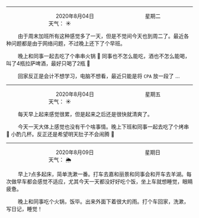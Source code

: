 ***
&nbsp;&nbsp;&nbsp;&nbsp;&nbsp;&nbsp;&nbsp;&nbsp;&nbsp;&nbsp;&nbsp;&nbsp;&nbsp;&nbsp;&nbsp;&nbsp;&nbsp;&nbsp;
&nbsp;&nbsp;&nbsp;&nbsp;&nbsp;&nbsp;&nbsp;&nbsp;&nbsp;&nbsp;&nbsp;&nbsp;&nbsp;&nbsp;           2020年8月04日
&nbsp;&nbsp;&nbsp;&nbsp;&nbsp;&nbsp;&nbsp;&nbsp;&nbsp;&nbsp;&nbsp;&nbsp;&nbsp;&nbsp;&nbsp;&nbsp;&nbsp;&nbsp;
&nbsp;&nbsp;&nbsp;&nbsp;&nbsp;&nbsp;&nbsp;&nbsp;&nbsp;&nbsp;&nbsp;&nbsp;&nbsp;&nbsp;                星期二
&nbsp;&nbsp;&nbsp;&nbsp;&nbsp;&nbsp;&nbsp;&nbsp;&nbsp;&nbsp;&nbsp;&nbsp;&nbsp;&nbsp;&nbsp;&nbsp;&nbsp;&nbsp;
&nbsp;&nbsp;&nbsp;&nbsp;&nbsp;&nbsp;&nbsp;&nbsp;&nbsp;&nbsp;&nbsp;&nbsp;&nbsp;&nbsp;&nbsp;&nbsp;&nbsp;&nbsp;
&nbsp;&nbsp;&nbsp;&nbsp;&nbsp;&nbsp;&nbsp;&nbsp;&nbsp;                                       天气： :sunny:


&nbsp;&nbsp;&nbsp;&nbsp;&nbsp;&nbsp;&nbsp;&nbsp;由于周末加班所有这种感觉多了一天，但是不觉间今天也到周二了。最近各种问题都是由于网络问题，不过晚上还下了个早班。

&nbsp;&nbsp;&nbsp;&nbsp;&nbsp;&nbsp;&nbsp;&nbsp;晚上和同事一起去吃了个串串火锅 :shallow_pan_of_food: 同事也不怎么能吃，酒也不怎么能喝，叫了4瓶拉萨啤酒，最好只喝了2瓶 :tumbler_glass:

&nbsp;&nbsp;&nbsp;&nbsp;&nbsp;&nbsp;&nbsp;&nbsp;回家反正是会计不想学习，电脑不想看，最近只能是将 `CPA` 放一段了 ... 


***
&nbsp;&nbsp;&nbsp;&nbsp;&nbsp;&nbsp;&nbsp;&nbsp;&nbsp;&nbsp;&nbsp;&nbsp;&nbsp;&nbsp;&nbsp;&nbsp;&nbsp;&nbsp;
&nbsp;&nbsp;&nbsp;&nbsp;&nbsp;&nbsp;&nbsp;&nbsp;&nbsp;&nbsp;&nbsp;&nbsp;&nbsp;&nbsp;           2020年8月04日
&nbsp;&nbsp;&nbsp;&nbsp;&nbsp;&nbsp;&nbsp;&nbsp;&nbsp;&nbsp;&nbsp;&nbsp;&nbsp;&nbsp;&nbsp;&nbsp;&nbsp;&nbsp;
&nbsp;&nbsp;&nbsp;&nbsp;&nbsp;&nbsp;&nbsp;&nbsp;&nbsp;&nbsp;&nbsp;&nbsp;&nbsp;&nbsp;                星期五
&nbsp;&nbsp;&nbsp;&nbsp;&nbsp;&nbsp;&nbsp;&nbsp;&nbsp;&nbsp;&nbsp;&nbsp;&nbsp;&nbsp;&nbsp;&nbsp;&nbsp;&nbsp;
&nbsp;&nbsp;&nbsp;&nbsp;&nbsp;&nbsp;&nbsp;&nbsp;&nbsp;&nbsp;&nbsp;&nbsp;&nbsp;&nbsp;&nbsp;&nbsp;&nbsp;&nbsp;
&nbsp;&nbsp;&nbsp;&nbsp;&nbsp;&nbsp;&nbsp;&nbsp;&nbsp;                                       天气： :sunny:

&nbsp;&nbsp;&nbsp;&nbsp;&nbsp;&nbsp;&nbsp;&nbsp;每天早上起来感觉很累，但是起来之后还是很快就清爽了。

&nbsp;&nbsp;&nbsp;&nbsp;&nbsp;&nbsp;&nbsp;&nbsp;今天一天大体上感觉也没有干个啥事情。晚上下班和同事一起去吃了个烤串 :bacon: 小酌几杯。反正还是希望明天肚子不会闹腾 :pray:


***
&nbsp;&nbsp;&nbsp;&nbsp;&nbsp;&nbsp;&nbsp;&nbsp;&nbsp;&nbsp;&nbsp;&nbsp;&nbsp;&nbsp;&nbsp;&nbsp;&nbsp;&nbsp;
&nbsp;&nbsp;&nbsp;&nbsp;&nbsp;&nbsp;&nbsp;&nbsp;&nbsp;&nbsp;&nbsp;&nbsp;&nbsp;&nbsp;           2020年8月09日
&nbsp;&nbsp;&nbsp;&nbsp;&nbsp;&nbsp;&nbsp;&nbsp;&nbsp;&nbsp;&nbsp;&nbsp;&nbsp;&nbsp;&nbsp;&nbsp;&nbsp;&nbsp;
&nbsp;&nbsp;&nbsp;&nbsp;&nbsp;&nbsp;&nbsp;&nbsp;&nbsp;&nbsp;&nbsp;&nbsp;&nbsp;&nbsp;                星期日
&nbsp;&nbsp;&nbsp;&nbsp;&nbsp;&nbsp;&nbsp;&nbsp;&nbsp;&nbsp;&nbsp;&nbsp;&nbsp;&nbsp;&nbsp;&nbsp;&nbsp;&nbsp;
&nbsp;&nbsp;&nbsp;&nbsp;&nbsp;&nbsp;&nbsp;&nbsp;&nbsp;&nbsp;&nbsp;&nbsp;&nbsp;&nbsp;&nbsp;&nbsp;&nbsp;&nbsp;
&nbsp;&nbsp;&nbsp;&nbsp;&nbsp;&nbsp;&nbsp;&nbsp;&nbsp;                                       天气： :sun_behind_rain_cloud:

&nbsp;&nbsp;&nbsp;&nbsp;&nbsp;&nbsp;&nbsp;&nbsp;早上`7`点多起床，简单洗漱一番。打车去嘉和丽景和同事会和开车去羊湖。每次做早车都会感觉不适应，尤其今天一天都没好好吃个饭，坐上车就想睡觉，眼睛疲惫。

&nbsp;&nbsp;&nbsp;&nbsp;&nbsp;&nbsp;&nbsp;&nbsp;晚上和同事吃个火锅，饭毕。出来外面下着很大的雨。打个车回家，洗漱，写日记，睡觉！